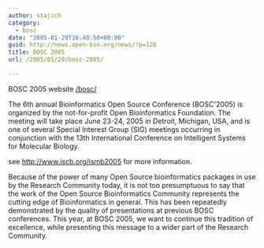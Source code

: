```yaml
---
author: stajich
category:
  - bosc
date: "2005-01-29T16:48:50+00:00"
guid: http://news.open-bio.org/news/?p=128
title: BOSC 2005
url: /2005/01/29/bosc-2005/

---
```

BOSC 2005 website [/bosc/](/bosc/)

The 6th annual Bioinformatics Open Source Conference (BOSC'2005) is organized by the not-for-profit Open Bioinformatics Foundation. The meeting will take place June 23-24, 2005 in Detroit, Michigan, USA, and is one of several Special Interest Group (SIG) meetings occurring in conjunction with the 13th International Conference on Intelligent Systems for Molecular Biology.

see http://www.iscb.org/ismb2005 for more information.

Because of the power of many Open Source bioinformatics packages in use by the Research Community today, it is not too presumptuous to say that the work of the Open Source Bioinformatics Community represents the cutting edge of Bioinformatics in general. This has been repeatedly demonstrated by the quality of presentations at previous BOSC conferences. This year, at BOSC 2005, we want to continue this tradition of excellence, while presenting this message to a wider part of the Research Community.
